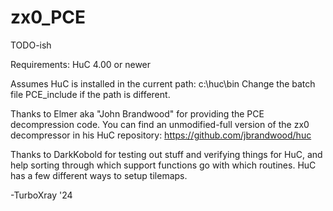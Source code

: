 # zx0_PCE

TODO-ish

Requirements: HuC 4.00 or newer

Assumes HuC is installed in the current path: c:\huc\bin
Change the batch file PCE_include if the path is different.

Thanks to Elmer aka "John Brandwood" for providing the PCE decompression code.
You can find an unmodified-full version of the zx0 decompressor in his HuC
repository: https://github.com/jbrandwood/huc

Thanks to DarkKobold for testing out stuff and verifying things for HuC,
and help sorting through which support functions go with which routines.
HuC has a few different ways to setup tilemaps.


-TurboXray '24
